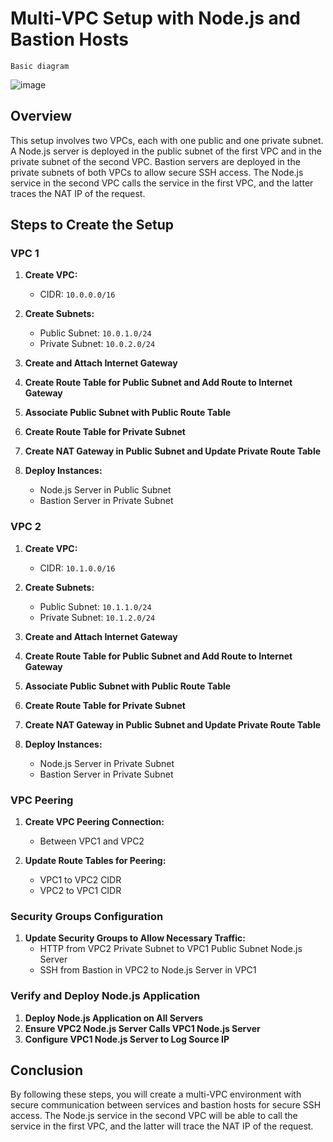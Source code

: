 # Multi-VPC Setup with Node.js and Bastion Hosts
`Basic diagram` 

![image](https://blog-bucket.s3.brilliant.com.bd/thumbnail/6dd7b5eb-a8a9-4079-a793-bb4e93894464.png)
## Overview

This setup involves two VPCs, each with one public and one private subnet. A Node.js server is deployed in the public subnet of the first VPC and in the private subnet of the second VPC. Bastion servers are deployed in the private subnets of both VPCs to allow secure SSH access. The Node.js service in the second VPC calls the service in the first VPC, and the latter traces the NAT IP of the request.




## Steps to Create the Setup

### VPC 1

1. **Create VPC:**
   - CIDR: `10.0.0.0/16`

2. **Create Subnets:**
   - Public Subnet: `10.0.1.0/24`
   - Private Subnet: `10.0.2.0/24`

3. **Create and Attach Internet Gateway**

4. **Create Route Table for Public Subnet and Add Route to Internet Gateway**

5. **Associate Public Subnet with Public Route Table**

6. **Create Route Table for Private Subnet**

7. **Create NAT Gateway in Public Subnet and Update Private Route Table**

8. **Deploy Instances:**
   - Node.js Server in Public Subnet
   - Bastion Server in Private Subnet

### VPC 2

1. **Create VPC:**
   - CIDR: `10.1.0.0/16`

2. **Create Subnets:**
   - Public Subnet: `10.1.1.0/24`
   - Private Subnet: `10.1.2.0/24`

3. **Create and Attach Internet Gateway**

4. **Create Route Table for Public Subnet and Add Route to Internet Gateway**

5. **Associate Public Subnet with Public Route Table**

6. **Create Route Table for Private Subnet**

7. **Create NAT Gateway in Public Subnet and Update Private Route Table**

8. **Deploy Instances:**
   - Node.js Server in Private Subnet
   - Bastion Server in Private Subnet

### VPC Peering

1. **Create VPC Peering Connection:**
   - Between VPC1 and VPC2

2. **Update Route Tables for Peering:**
   - VPC1 to VPC2 CIDR
   - VPC2 to VPC1 CIDR

### Security Groups Configuration

1. **Update Security Groups to Allow Necessary Traffic:**
   - HTTP from VPC2 Private Subnet to VPC1 Public Subnet Node.js Server
   - SSH from Bastion in VPC2 to Node.js Server in VPC1

### Verify and Deploy Node.js Application

1. **Deploy Node.js Application on All Servers**
2. **Ensure VPC2 Node.js Server Calls VPC1 Node.js Server**
3. **Configure VPC1 Node.js Server to Log Source IP**

## Conclusion

By following these steps, you will create a multi-VPC environment with secure communication between services and bastion hosts for secure SSH access. The Node.js service in the second VPC will be able to call the service in the first VPC, and the latter will trace the NAT IP of the request.


